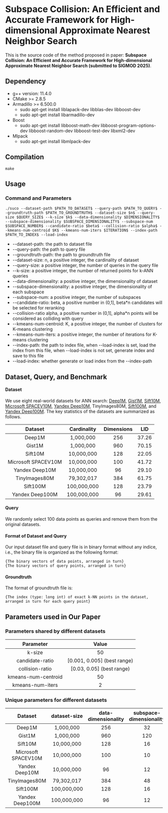 # Subspace Collision: An Efficient and Accurate Framework for High-dimensional Approximate Nearest Neighbor Search

This is the source code of the method proposed in paper: **Subspace Collision: An Efficient and Accurate Framework for High-dimensional Approximate Nearest Neighbor Search (submitted to SIGMOD 2025)**.

## Dependency

+ g++ version: 11.4.0 
+ CMake  >= 2.8.5
+ Armadillo \>= 6.500.0
  + sudo apt-get install liblapack-dev libblas-dev libboost-dev
  + sudo apt-get install libarmadillo-dev
+ Boost
  + sudo apt-get install libboost-math-dev libboost-program-options-dev libboost-random-dev libboost-test-dev libxml2-dev
+ Mlpack
  + sudo apt-get install libmlpack-dev

## Compilation

```
make
```

## Usage

### Command and Parameters

```
./suco --dataset-path $PATH_TO_DATASET$ --query-path $PATH_TO_QUERY$ --groundtruth-path $PATH_TO_GROUNDTRUTH$ --dataset-size $n$ --query-size $QUERY_SIZE$ --k-size $k$ --data-dimensionality $DIMENSIONALITY$ --subspace-dimensionality $SUBSPACE_DIMENSIONALITY$ --subspace-num $SUBSPACE_NUMBER$ --candidate-ratio $beta$ --collision-ratio $alpha$ --kmeans-num-centroid $K$ --kmeans-num-iters $ITERATION$ --index-path $PATH_TO_INDEX$ --load-index
```

+ --dataset-path: the path to dataset file
+ --query-path: the path to query file 
+ --groundtruth-path: the path to groundtruth file
+ --dataset-size: n, a positive integer, the cardinality of dataset
+ --query-size: a positive integer, the number of queries in the query file
+ --k-size: a positive integer, the number of returned points for k-ANN queries
+ --data-dimensionality: a positive integer, the dimensionality of dataset
+ --subspace-dimensionality: a positive integer, the dimensionality of each subspace
+ --subspace-num: a positive integer, the number of subspaces
+ --candidate-ratio: beta, a positive number in (0,1], beta*n candidates will be selected for reranking
+ --collision-ratio alpha, a positive number in (0,1], alpha*n points will be considered as colliding with query
+ --kmeans-num-centroid: K, a positive integer, the number of clusters for K-means clustering
+ --kmeans-num-iters: a positive integer, the number of iterations for K-means clustering
+ --index-path: the path to index file, when --load-index is set, load the index from this file, when --load-index is not set, generate index and save to this file
+ --load-index: whether generate or load index from the --index-path

## Dataset, Query, and Benchmark

#### Dataset

We use eight real-world datasets for ANN search: [Deep1M](https://www.cse.cuhk.edu.hk/systems/hash/gqr/datasets.html), [Gist1M](https://www.cse.cuhk.edu.hk/systems/hash/gqr/datasets.html), [Sift10M](http://corpus-texmex.irisa.fr/), [Microsoft SPACEV10M](https://big-ann-benchmarks.com/neurips21.html), [Yandex Deep10M](https://big-ann-benchmarks.com/neurips21.html), TinyImages80M, [Sift100M](http://corpus-texmex.irisa.fr/),  and [Yandex Deep100M](https://big-ann-benchmarks.com/neurips21.html). The key statistics of the datasets are summarized as follows.

|       Dataset       | Cardinality | Dimensions |  LID  |
| :-----------------: | :---------: | :--------: | :---: |
|       Deep1M        |  1,000,000  |    256     | 37.26 |
|       Gist1M        |  1,000,000  |    960     | 70.15 |
|       Sift10M       | 10,000,000  |    128     | 22.05 |
| Microsoft SPACEV10M | 10,000,000  |    100     | 41.72 |
|   Yandex Deep10M    | 10,000,000  |     96     | 29.10 |
|    TinyImages80M    | 79,302,017  |    384     | 61.75 |
|      Sift100M       | 100,000,000 |    128     | 23.79 |
|   Yandex Deep100M   | 100,000,000 |     96     | 29.61 |

#### Query

We randomly select 100 data points as queries and remove them from the original datasets.

#### Format of Dataset and Query

Our input dataset file and query file is in binary format without any indice, i.e., the binary file is organized as the following format:

```
{The binary vectors of data points, arranged in turn}
{The binary vectors of query points, arranged in turn}
```

#### Groundtruth

The format of groundtruth file is:

```
{The index (type: long int) of exact k-NN points in the dataset, arranged in turn for each query point}
```

## Parameters used in Our Paper

### Parameters shared by different datasets

|      Parameter      |            Value            |
| :-----------------: | :-------------------------: |
|       k-size        |             50              |
|   candidate-ratio   | [0.001, 0.005] (best range) |
|   collision-ratio   |  [0.03, 0.05] (best range)  |
| kmeans-num-centroid |             50              |
|  kmeans-num-iters   |              2              |

### Unique parameters for different datasets

|       Dataset       | dataset-size | data-dimensionality | subspace-dimensionality | subspace-num |
| :-----------------: | :----------: | :-----------------: | :---------------------: | :----------: |
|       Deep1M        |  1,000,000   |         256         |           32            |      8       |
|       Gist1M        |  1,000,000   |         960         |           120           |      8       |
|       Sift10M       |  10,000,000  |         128         |           16            |      8       |
| Microsoft SPACEV10M |  10,000,000  |         100         |           10            |      10      |
|   Yandex Deep10M    |  10,000,000  |         96          |           12            |      8       |
|    TinyImages80M    |  79,302,017  |         384         |           48            |      8       |
|      Sift100M       | 100,000,000  |         128         |           16            |      8       |
|   Yandex Deep100M   | 100,000,000  |         96          |           12            |      8       |

